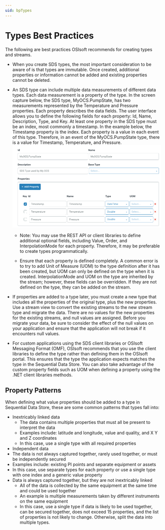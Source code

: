 ```yaml
---
uid: bpTypes
---
```


# Types Best Practices

The following are best practices OSIsoft recommends for creating types and streams.

- When you create SDS types, the most important consideration to be aware of is that types are immutable. Once created, additional properties or information cannot be added and existing properties cannot be deleted.

- An SDS type can include multiple data measurements of different data types. Each data measurement is a property of the type. In the screen capture below, the SDS type, MyOCS.PumpState, has two measurements represented by the Temperature and Pressure properties. Each property describes the data fields. The user interface allows you to define the following fields for each property: Id, Name, Description, Type, and Key. At least one property in the SDS type must be an index, most commonly a timestamp. In the example below, the Timestamp property is the index. Each property is a value in each event of this type. Therefore, in an event of the MyOCS.PumpState type, there is a value for Timestamp, Temperature, and Pressure. ![Add type](images/add-type.png)

  - Note: You may use the REST API or client libraries to define additional optional fields, including Value, Order, and InterpolationMode for each property. Therefore, it may be preferable to create types programmatically.

  - Ensure that each property is defined completely. A common error is to try to add Unit of Measure (UOM) to the type definition after it has been created, but UOM can only be defined on the type when it is created. InterpolationMode and UOM on the type are inherited by the stream; however, these fields can be overridden. If they are not defined on the type, they can be added on the stream.

- If properties are added to a type later, you must create a new type that includes all the properties of the original type, plus the new properties. Use a stream view to convert the existing streams to the new stream type and migrate the data. There are no values for the new properties for the existing streams, and null values are assigned. Before you migrate your data, be sure to consider the effect of the null values on your application and ensure that the application will not break if it encounters null values.

- For custom applications using the SDS client libraries or OSIsoft Messaging Format (OMF), OSIsoft recommends that you use the client libraries to define the type rather than defining them in the OSIsoft portal. This ensures that the type the application expects matches the type in the Sequential Data Store. You can also take advantage of the custom property fields such as UOM when defining a property using the .NET client libraries methods.

## Property Patterns

When defining what value properties should be added to a type in Sequential Data Store, these are some common patterns that types fall into:

-  Inextricably linked data
   - The data contains multiple properties that must all be present to interpret the data
   - Examples include: latitude and longitude, value and quality, and X Y and Z coordinates
   - In this case, use a single type with all required properties
-   Independent data
   - The data is not always captured together, rarely used together, or must be independently secured
   - Examples include: existing PI points and separate equipment or assets
   - In this case, use separate types for each property or use a single type with one index and a generic value property
-  Data is always captured together, but they are not inextricably linked
   - All of the data is collected by the same equipment at the same time and could be used together
   - An example is multiple measurements taken by different instruments on the same equipment
   - In this case, use a single type if data is likely to be used together, can be secured together, does not exceed 15 properties, and the list of properties is not likely to change.  Otherwise, split the data into multiple types.

